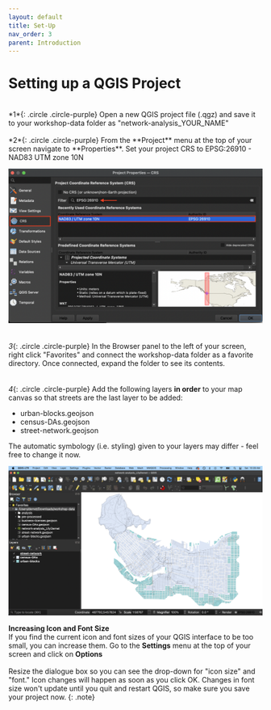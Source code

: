```yaml
---
layout: default
title: Set-Up
nav_order: 3
parent: Introduction 
---
```

# Setting up a QGIS Project 
<br>
*1*{: .circle .circle-purple} Open a new QGIS project file (.qgz) and save it to your workshop-data folder as     
"network-analysis_YOUR_NAME"
<br>
<br>    
*2*{: .circle .circle-purple} From the **Project** menu at the top of your screen navigate to **Properties**. Set your project CRS to EPSG:26910 - NAD83 UTM zone 10N
<br>  

![set-project-crs](./content/images/project-CRS_20230218.png)
<br>    
<br>
*3*{: .circle .circle-purple} In the Browser panel to the left of your screen, right click "Favorites" and connect the workshop-data folder as a favorite directory. Once connected, expand the folder to see its contents. 
<br>    
<br>
*4*{: .circle .circle-purple} Add the following layers **in order** to your map canvas so that streets are the last layer to be added: 

- urban-blocks.geojson
- census-DAs.geojson
- street-network.geojson

The automatic symbology (i.e. styling) given to your layers may differ - feel free to change it now. 

![initial-canvas-view](./content/images/starting-view_20230715.jpg)

<b>Increasing Icon and Font Size</b><br>If you find the current icon and font sizes of your QGIS interface to be too small, you can increase them. Go to the **Settings** menu at the top of your screen and click on **Options**<br><br>
Resize the dialogue box so you can see the drop-down for "icon size" and "font." Icon changes will happen as soon as you click OK. Changes in font size won't update until you quit and restart QGIS, so make sure you save your project now.
{: .note}
